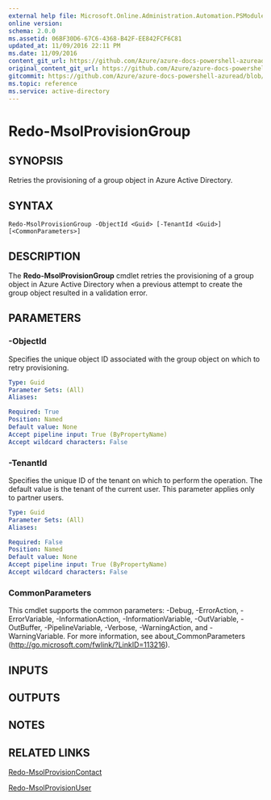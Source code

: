 ```yaml
---
external help file: Microsoft.Online.Administration.Automation.PSModule.dll-Help.xml
online version:
schema: 2.0.0
ms.assetid: 06BF30D6-67C6-4368-B42F-EE842FCF6C81
updated_at: 11/09/2016 22:11 PM
ms.date: 11/09/2016
content_git_url: https://github.com/Azure/azure-docs-powershell-azuread/blob/RobdeJong-patch-10/Azure%20AD%20Cmdlets/MSOnline/v1/Redo-MsolProvisionGroup.md
original_content_git_url: https://github.com/Azure/azure-docs-powershell-azuread/blob/RobdeJong-patch-10/Azure%20AD%20Cmdlets/MSOnline/v1/Redo-MsolProvisionGroup.md
gitcommit: https://github.com/Azure/azure-docs-powershell-azuread/blob/a602340dee47e7edf41f6c5af3edb93e03ac1b45
ms.topic: reference
ms.service: active-directory
---
```


# Redo-MsolProvisionGroup

## SYNOPSIS
Retries the provisioning of a group object in Azure Active Directory.

## SYNTAX

```
Redo-MsolProvisionGroup -ObjectId <Guid> [-TenantId <Guid>] [<CommonParameters>]
```

## DESCRIPTION
The **Redo-MsolProvisionGroup** cmdlet retries the provisioning of a group object in Azure Active Directory when a previous attempt to create the group object resulted in a validation error.

## PARAMETERS

### -ObjectId
Specifies the unique object ID associated with the group object on which to retry provisioning.

```yaml
Type: Guid
Parameter Sets: (All)
Aliases:

Required: True
Position: Named
Default value: None
Accept pipeline input: True (ByPropertyName)
Accept wildcard characters: False
```

### -TenantId
Specifies the unique ID of the tenant on which to perform the operation.
The default value is the tenant of the current user.
This parameter applies only to partner users.

```yaml
Type: Guid
Parameter Sets: (All)
Aliases:

Required: False
Position: Named
Default value: None
Accept pipeline input: True (ByPropertyName)
Accept wildcard characters: False
```

### CommonParameters
This cmdlet supports the common parameters: -Debug, -ErrorAction, -ErrorVariable, -InformationAction, -InformationVariable, -OutVariable, -OutBuffer, -PipelineVariable, -Verbose, -WarningAction, and -WarningVariable. For more information, see about_CommonParameters (http://go.microsoft.com/fwlink/?LinkID=113216).

## INPUTS

## OUTPUTS

## NOTES

## RELATED LINKS
[Redo-MsolProvisionContact](./Redo-MsolProvisionContact.md)

[Redo-MsolProvisionUser](./Redo-MsolProvisionUser.md)
